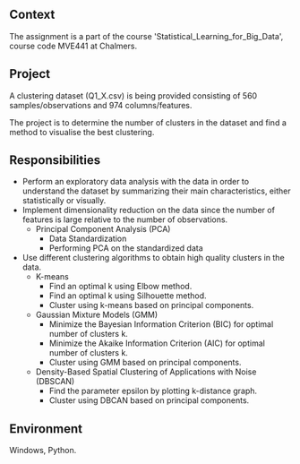 ## Context
The assignment is a part of the course 'Statistical_Learning_for_Big_Data', course code MVE441 at Chalmers.

## Project
A clustering dataset (Q1_X.csv) is being provided consisting of 560 samples/observations and 974 columns/features.

The project is to determine the number of clusters in the dataset and find a method to visualise the best clustering.

## Responsibilities
- Perform an exploratory data analysis with the data in order to understand the dataset by summarizing their main characteristics, either statistically or visually.
- Implement dimensionality reduction on the data since the number of features is large relative to the number of observations.
  * Principal Component Analysis (PCA)
    - Data Standardization
    - Performing PCA on the standardized data
- Use different clustering algorithms to obtain high quality clusters in the data.
  * K-means
    - Find an optimal k using Elbow method.
    - Find an optimal k using Silhouette method.
    - Cluster using k-means based on principal components.
  * Gaussian Mixture Models (GMM)
    - Minimize the Bayesian Information Criterion (BIC) for optimal number of clusters k.
    - Minimize the Akaike Information Criterion (AIC) for optimal number of clusters k.
    - Cluster using GMM based on principal components.
  * Density-Based Spatial Clustering of Applications with Noise (DBSCAN)
    - Find the parameter epsilon by plotting k-distance graph.
    - Cluster using DBCAN based on principal components.
    
## Environment
Windows, Python.
